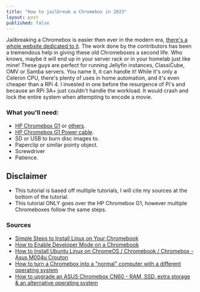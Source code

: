 ```yaml
---
title: "How to jailbreak a Chromebox in 2023"
layout: post
published: false
---
```


Jailbreaking a Chromebox is easier then ever in the modern era, [there's a whole website dedicated to it](https://mrchromebox.tech/). The work done by the contributors has been a tremendous help in giving these old Chromeboxes a second life. Who knows, maybe it will end up in your server rack or in your homelab just like mine! These guys are perfect for running Jellyfin instances, ClassiCube, OMV or Samba servers. You name it, it can handle it! While it's only a Celeron CPU, there's plenty of uses in home automation, and it's even cheaper than a RPi 4. I invested in one before the resurgence of Pi's and because an RPi 3A+ just couldn't handle the workload. It would crash and lock the entire system when attempting to encode a movie.


### What you'll need:
- [HP Chromebox G1](https://www.ebay.com/itm/394619200540) or [others](https://ebay.to/3irYF1g).
- [HP Chromebox G1 Power cable](https://www.ebay.com/itm/373856763465).
- SD or USB to burn disc images to.
- Paperclip or similar pointy object.
- Screwdriver
- Patience.

## Disclaimer
- This tutorial is based off multiple tutorials, I will cite my sources at the bottom of the tutorial.
- This tutorial ONLY goes over the HP Chromebox G1, however multiple Chromeboxes follow the same steps.


### Sources
- [Simple Steps to Install Linux on Your Chromebook](https://www.wikihow.com/Install-Linux-on-a-Chromebook#:~:text=Press%20and%20hold%20down%20the,and%20enter%20into%20Recovery%20Mode.&text=Press%20Ctrl%20%2B%20D%20when%20the,want%20to%20enter%20Developer%20Mode.)
- [How to Enable Developer Mode on a Chromebook](https://www.wikihow.com/Enable-Developer-Mode-on-a-Chromebook)
- [How to Install Ubuntu Linux on ChromeOS / Chromebook / Chromebox - Asus M004u Crouton](https://youtu.be/_xsqrQw1kbs)
- [How to turn a Chromebox into a "normal" computer with a different operating system](https://youtu.be/6t4upBIKxUo)
- [How to upgrade an ASUS Chromebox CN60 - RAM, SSD, extra storage & an alternative operating system](https://youtu.be/fK360PSepiE)
